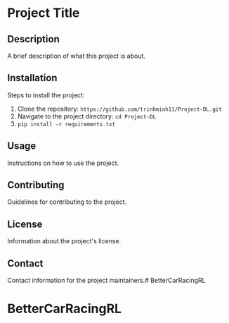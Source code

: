 # Project Title

## Description
A brief description of what this project is about.

## Installation
Steps to install the project:
1. Clone the repository: `https://github.com/trinhminh11/Project-DL.git`
2. Navigate to the project directory: `cd Project-DL`
3. `pip install -r requirements.txt`

## Usage
Instructions on how to use the project.

## Contributing
Guidelines for contributing to the project.

## License
Information about the project's license.

## Contact
Contact information for the project maintainers.# BetterCarRacingRL
# BetterCarRacingRL
